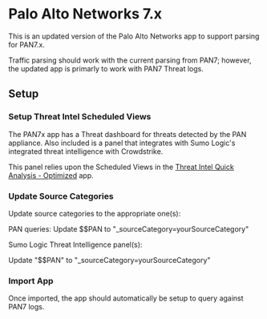 # Palo Alto Networks 7.x

This is an updated version of the Palo Alto Networks app to support parsing for PAN7.x.

Traffic parsing should work with the current parsing from PAN7; however, the updated app is primarly to work with PAN7 Threat logs. 


## Setup

### Setup Threat Intel Scheduled Views

The PAN7x app has a Threat dashboard for threats detected by the PAN appliance. Also included is a panel that integrates with Sumo Logic's integrated threat intelligence with Crowdstrike. 

This panel relies upon the Scheduled Views in the [Threat Intel Quick Analysis - Optimized](https://github.com/SumoLogic/sumologic-content/tree/master/Sumo-Logic-Tools/Threat_Intelligence_Optimized) app.

### Update Source Categories

Update source categories to the appropriate one(s):

PAN queries:
Update $$PAN to "_sourceCategory=yourSourceCategory"

Sumo Logic Threat Intelligence panel(s):

Update "$$PAN" to "_sourceCategory=yourSourceCategory"


### Import App

Once imported, the app should automatically be setup to query against PAN7 logs. 